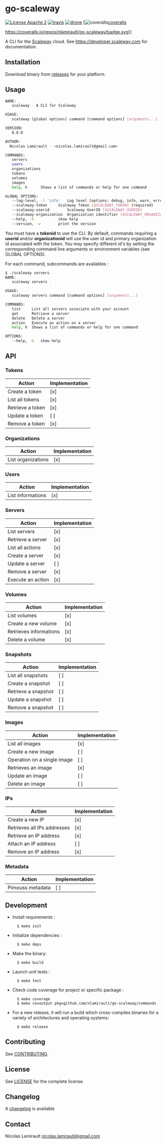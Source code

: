 # go-scaleway

[![License Apache 2][badge-license]][LICENSE]
[![travis][badge-travis]][travis]
[![drone][badge-drone]][drone]
[![coveralls][badge-coveralls][coveralls]

https://coveralls.io/repos/nlamirault/go-scaleway/badge.svg)]

A CLI for the [Scaleway][] cloud.
See https://developer.scaleway.com for documentation.

## Installation

Download binary from [releases][] for your platform.

## Usage

```bash
NAME:
   scaleway - A CLI for Scaleway

USAGE:
   scaleway [global options] command [command options] [arguments...]

VERSION:
   0.8.0

AUTHOR:
  Nicolas Lamirault - <nicolas.lamirault@gmail.com>

COMMANDS:
   servers
   users
   organizations
   tokens
   volumes
   images
   help, h		Shows a list of commands or help for one command

GLOBAL OPTIONS:
   --log-level, -l 'info'	Log level (options: debug, info, warn, error, fatal, panic)
   --scaleway-token     Scaleway Token [$SCALEWAY_TOKEN] (required)
   --scaleway-userid 		Scaleway UserID [$SCALEWAY_USERID]
   --scaleway-organization 	Organization identifier [$SCALEWAY_ORGANIZATION]
   --help, -h			show help
   --version, -v		print the version

```

You must have a **tokenid** to use the CLI.
By default, commands requiring a **userid** and/or **organizationid** will use the
user id and primary organization id associated with the token.
You may specify different id's by setting the corresponding command line arguments
or environment variables (see GLOBAL OPTIONS).

For each command, subcommands are availables :

```bash
$ ./scaleway servers
NAME:
   scaleway servers -

USAGE:
   scaleway servers command [command options] [arguments...]

COMMANDS:
   list		List all servers associate with your account
   get		Retrieve a server
   delete	Delete a server
   action	Execute an action on a server
   help, h	Shows a list of commands or help for one command

OPTIONS:
   --help, -h	show help

```

## API

### Tokens

Action               | Implementation
---------------------|-----------------------------
Create a token       | [x]
List all tokens      | [x]
Retrieve a token     | [x]
Update a token       | [ ]
Remove a token       | [x]

### Organizations

Action               | Implementation
---------------------|------------------------------
List organizations   | [x]

### Users

Action               | Implementation
---------------------|------------------------------
List informations    | [x]

### Servers

Action               | Implementation
---------------------|------------------------------
List servers         | [x]
Retrieve a server    | [x]
List all actions     | [x]
Create a server      | [x]
Update a server      | [ ]
Remove a server      | [x]
Execute an action    | [x]

### Volumes

Action                     | Implementation
---------------------------|------------------------------
List volumes               | [x]
Create a new volume        | [x]
Retrieves informations     | [x]
Delete a volume            | [x]

### Snapshots

Action                    | Implementation
--------------------------|------------------------------
List all snapshots        | [ ]
Create a snapshot         | [ ]
Retrieve a snapshot       | [ ]
Update a snapshot         | [ ]
Remove a snapshot         | [ ]

### Images

Action                         | Implementation
-------------------------------|------------------------------
List all images                | [x]
Create a new image             | [ ]
Operation on a single image    | [ ]
Retrieves an image             | [x]
Update an image                | [ ]
Delete an image                | [ ]

### IPs

Action                         | Implementation
-------------------------------|------------------------------
Create a new IP                | [x]
Retrieves all IPs addresses    | [x]
Retrieve an IP address         | [x]
Attach an IP address           | [ ]
Remove an IP address           | [x]

### Metadata

Action                         | Implementation
-------------------------------|------------------------------
Pimouss metadata               | [ ]


## Development

* Install requirements :

        $ make init

* Initialize dependencies :

        $ make deps

* Make the binary:

        $ make build

* Launch unit tests :

        $ make test

* Check code coverage for project or specific package :

        $ make coverage
        $ make covoutput pkg=github.com/nlamirault/go-scaleway/commands

* For a new release, it will run a build which cross-compiles binaries for
  a variety of architectures and operating systems:

        $ make release


## Contributing

See [CONTRIBUTING](CONTRIBUTING.md).


## License

See [LICENSE][] for the complete license.


## Changelog

A [changelog](ChangeLog.md) is available


## Contact

Nicolas Lamirault <nicolas.lamirault@gmail.com>


[badge-license]: https://img.shields.io/badge/license-Apache_2-green.svg?style=flat
[LICENSE]: https://github.com/nlamirault/go-scaleway/blob/master/LICENSE
[travis]: https://travis-ci.org/nlamirault/go-scaleway
[badge-travis]: http://img.shields.io/travis/nlamirault/go-scaleway.svg?style=flat
[badge-drone]: https://drone.io/github.com/nlamirault/go-scaleway/status.png
[drone]: https://drone.io/github.com/nlamirault/go-scaleway/latest
[badge-coveralls]: https://coveralls.io/repos/nlamirault/go-scaleway/badge.svg
[coveralls]: https://coveralls.io/r/nlamirault/go-scaleway

[releases]: https://github.com/nlamirault/go-scaleway/releases

[Scaleway]: https://www.scaleway.com
